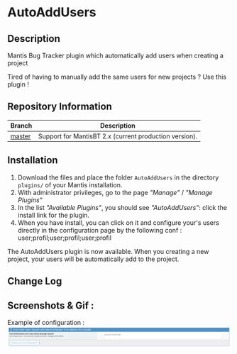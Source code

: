 AutoAddUsers
=============
## Description

Mantis Bug Tracker plugin which automatically add users when creating a project

Tired of having to manually add the same users for new projects ? Use this plugin !

## Repository Information

| Branch                                                       | Description                                            |
| ------------------------------------------------------------ | ------------------------------------------------------ |
| [master](https://github.com/VirusTwo/AutoAddUsers)           | Support for MantisBT 2.x (current production version). |


## Installation

1. Download the files and place the folder `AutoAddUsers` in the directory `plugins/` of your Mantis installation. 
2. With administrator privileges, go to the page *"Manage"* / *"Manage Plugins"*
3. In the list *"Available Plugins"*, you should see *"AutoAddUsers"*: click the install link for the plugin.
4. When you have install, you can click on it and configure your's users directly in the configuration page by the following conf : user;profil;user;profil;user;profil

The AutoAddUsers plugin is now available. When you creating a new project, your users will be automatically add to the project.

## Change Log

## Screenshots & Gif :

Example of configuration : 
![AutoAddUsersScreen](https://github.com/VirusTwo/AutoAddUsers/blob/master/screenshots/AutoAddUsersPlugin.PNG)
